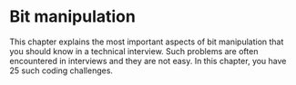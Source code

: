 # Bit manipulation
This chapter explains the most important aspects of bit manipulation that you should know in a technical interview. Such problems are often encountered in interviews and they are not easy. In this chapter, you have 25 such coding challenges.
